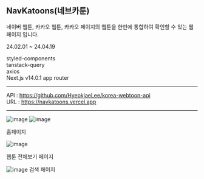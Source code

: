 ## NavKatoons(네브카툰)

네이버 웹툰, 카카오 웹툰, 카카오 페이지의 웹툰을 한번에 통합하여 확인할 수 있는 웹페이지 입니다.

24.02.01 ~ 24.04.19

styled-components  
tanstack-query  
axios  
Next.js v14.0.1 app router  

---

API : https://github.com/HyeokjaeLee/korea-webtoon-api  
URL : https://navkatoons.vercel.app

---

![image](https://github.com/Leekee0905/Navkatoons/assets/59133563/f2a738ad-f362-4088-ad3e-0118a09c694b)
![image](https://github.com/Leekee0905/Navkatoons/assets/59133563/92459468-b2e5-4710-98f1-6f3690f8e47c)

홈페이지

![image](https://github.com/Leekee0905/Navkatoons/assets/59133563/2608289a-4e24-4a96-81cc-be90bdc9e6b7)

웹툰 전체보기 페이지

![image](https://github.com/Leekee0905/Navkatoons/assets/59133563/4a861396-95c7-4f69-90ff-4ae22acdaff6)
검색 페이지
